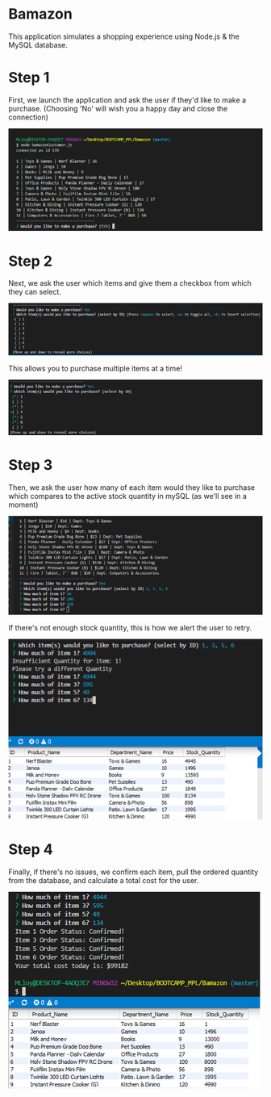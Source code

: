 # Bamazon

This application simulates a shopping experience using Node.js & the MySQL database.

# Step 1

First, we launch the application and ask the user if they'd like to make a purchase. (Choosing 'No' will wish you a happy day and close the connection)

![Step 1](step1.png)

# Step 2

Next, we ask the user which items and give them a checkbox from which they can select.

![Step 2](step2.png)

This allows you to purchase multiple items at a time!

![Step 2-selected](step3.png)


# Step 3

Then, we ask the user how many of each item would they like to purchase which compares to the active stock quantity in mySQL (as we'll see in a moment)


![Step 3](step4.png)

If there's not enough stock quantity, this is how we alert the user to retry.

![Insufficient Qty](step6.png)


# Step 4

Finally, if there's no issues, we confirm each item, pull the ordered quantity from the database, and calculate a total cost for the user.  

![Step 4](step7.png)